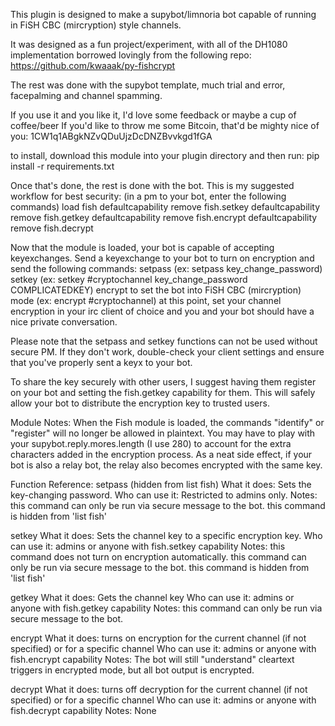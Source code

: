 This plugin is designed to make a supybot/limnoria bot capable of running in FiSH CBC (mircryption) style channels.

It was designed as a fun project/experiment, with all of the DH1080 implementation borrowed lovingly from the following repo:
https://github.com/kwaaak/py-fishcrypt

The rest was done with the supybot template, much trial and error, facepalming and channel spamming.

If you use it and you like it, I'd love some feedback or maybe a cup of coffee/beer
If you'd like to throw me some Bitcoin, that'd be mighty nice of you: 1CW1q1ABgkNZvQDuUjzDcDNZBvvkgd1fGA

to install, download this module into your plugin directory and then run:
pip install -r requirements.txt

Once that's done, the rest is done with the bot.
This is my suggested workflow for best security:
(in a pm to your bot, enter the following commands)
load fish
defaultcapability remove fish.setkey
defaultcapability remove fish.getkey
defaultcapability remove fish.encrypt
defaultcapability remove fish.decrypt

Now that the module is loaded, your bot is capable of accepting keyexchanges. Send a keyexchange to your bot to turn on encryption and send the following commands:
setpass <your password here> (ex: setpass key_change_password)
setkey <channel> <password> <encryption key> (ex: setkey #cryptochannel key_change_password COMPLICATEDKEY)
encrypt <channel> to set the bot into FiSH CBC (mircryption) mode (ex: encrypt #cryptochannel)
at this point, set your channel encryption in your irc client of choice and you and your bot should have a nice private conversation.

Please note that the setpass and setkey functions can not be used without secure PM. If they don't work, double-check your client settings and ensure that you've properly sent a keyx to your bot.

To share the key securely with other users, I suggest having them register on your bot and setting the fish.getkey capability for them. This will safely allow your bot to distribute the encryption key to trusted users.

Module Notes:
When the Fish module is loaded, the commands "identify" or "register" will no longer be allowed in plaintext.
You may have to play with your supybot.reply.mores.length (I use 280) to account for the extra characters added in the encryption process.
As a neat side effect, if your bot is also a relay bot, the relay also becomes encrypted with the same key.

Function Reference:
setpass <password> (hidden from list fish)
What it does: Sets the key-changing password.
Who can use it: Restricted to admins only.
Notes: this command can only be run via secure message to the bot. 
       this command is hidden from 'list fish'

setkey <channel> <password> <encryption key>
What it does: Sets the channel key to a specific encryption key.
Who can use it: admins or anyone with fish.setkey capability
Notes: this command does not turn on encryption automatically.
       this command can only be run via secure message to the bot.
       this command is hidden from 'list fish'

getkey <channel>
What it does: Gets the channel key
Who can use it: admins or anyone with fish.getkey capability
Notes: this command can only be run via secure message to the bot.

encrypt <channel>
What it does: turns on encryption for the current channel (if not specified) or for a specific channel
Who can use it: admins or anyone with fish.encrypt capability
Notes: The bot will still "understand" cleartext triggers in encrypted mode, but all bot output is encrypted.

decrypt <channel>
What it does: turns off decryption for the current channel (if not specified) or for a specific channel
Who can use it: admins or anyone with fish.decrypt capability
Notes: None



